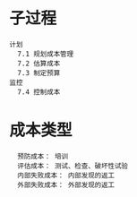# 子过程
```
计划
  7.1 规划成本管理
  7.2 估算成本
  7.3 制定预算
监控
  7.4 控制成本
```
# 成本类型
```
  预防成本： 培训
  评估成本： 测试、检查、破坏性试验
  内部失败成本： 内部发现的返工
  外部失败成本： 外部发现的返工
```
